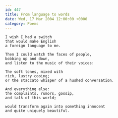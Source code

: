 ```yaml
---
id: 447
title: From language to words
date: Wed, 17 Mar 2004 12:00:00 +0000
category: Poems
---
```


    I wish I had a switch  
    that would make English  
    a foreign language to me.

    Then I could watch the faces of people,  
    bobbing up and down,  
    and listen to the music of their voices:

    The soft tones, mixed with  
    rich, lustry cooing;  
    or the staccato whisper of a hushed conversation.

    And everything else:  
    the complaints, rumors, gossip,  
    and talk of this world;

    would transform again into something innocent  
    and quite uniquely beautiful.


